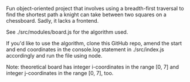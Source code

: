 Fun object-oriented project that involves using a breadth-first traversal to find the shortest path a knight can take between two squares on a chessboard. Sadly, it lacks a frontend.

See ./src/modules/board.js for the algorithm used.

If you'd like to use the algorithm, clone this GitHub repo, amend the start and end coordinates in the console.log statement in ./src/index.js accordingly and run the file using node.

Note: theoretical board has integer i-coordinates in the range [0, 7] and integer j-coordinates in the range [0, 7], too.